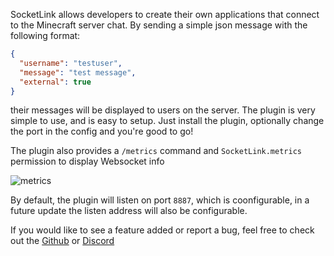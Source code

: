 SocketLink allows developers to create their own applications that connect to the Minecraft server chat. By sending a simple json message with the following format:

```json
{
  "username": "testuser",
  "message": "test message",
  "external": true
}

```
their messages will be displayed to users on the server. The plugin is very simple to use, and is easy to setup. Just install the plugin, optionally change the port in the config and you're good to go!

The plugin also provides a `/metrics` command and `SocketLink.metrics` permission to display Websocket info

![metrics](https://r2.e-z.host/66429241-79bf-4da7-b4b6-33cb201c59b4/76l31qzn.png)

By default, the plugin will listen on port `8887`, which is coonfigurable, in a future update the listen address will also be configurable.

If you would like to see a feature added or report a bug, feel free to check out the [Github](https://github.com/TheBozzz34/SocketLink/tree/master) or [Discord](https://dsc.gg/t0ast)
